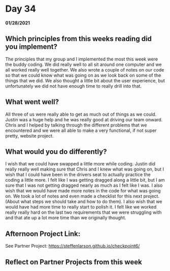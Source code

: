 # Day 34
__01/28/2021__

## Which principles from this weeks reading did you implement?

The principles that my group and I implemented the most this week were the buddy coding. We did really well to all sit around one computer and we all worked really well together. We also wrote a couple of notes on our code so that we could know what was going on as we look back on some of the things that we did. We also thought a little bit about the user experience, but unfortunately we did not have enough time to really drill into that.


## What went well?

All three of us were really able to get as much out of things as we could. Justin was a huge help and he was really good at driving our team onward. Chris and I helped by talking through the different problems that we encountered and we were all able to make a very functional, if not super pretty, website project. 


## What would you do differently?

I wish that we could have swapped a little more while coding. Justin did really really well making sure that Chris and I knew what was going on, but I wish that I could have been in the drivers seat to actually practice the coding a little more. I felt like I was getting dragged along a little bit, but I am sure that I was not getting dragged nearly as much as I felt like I was. I also wish that we would have made more notes in the code for what was going on. We took a lot of notes and even made a checklist for this next project. (About what steps we should take and how to do them). I also wish that we would have had more time to really start to polish it. I felt like we worked really really hard on the last two requirements that we were struggling with and that ate up a lot more time than we originally thought.


## Afternoon Project Link:

See Partner Project: https://steffenlarson.github.io/checkpoint6/


## Reflect on Partner Projects from this week